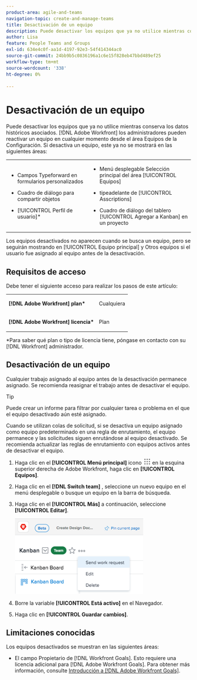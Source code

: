 ```yaml
---
product-area: agile-and-teams
navigation-topic: create-and-manage-teams
title: Desactivación de un equipo
description: Puede desactivar los equipos que ya no utilice mientras conserva los datos históricos asociados. Los administradores de Adobe Workfront pueden reactivar un equipo en cualquier momento desde el área Equipos de la Configuración.
author: Lisa
feature: People Teams and Groups
exl-id: 634e4c0f-aa1d-4197-92e3-54f414344ac0
source-git-commit: 24bb9b5c0836196a1c6e15f828eb47bbd489ef25
workflow-type: tm+mt
source-wordcount: '338'
ht-degree: 0%

---
```


# Desactivación de un equipo

Puede desactivar los equipos que ya no utilice mientras conserva los datos históricos asociados. [!DNL Adobe Workfront] los administradores pueden reactivar un equipo en cualquier momento desde el área Equipos de la Configuración. Si desactiva un equipo, este ya no se mostrará en las siguientes áreas:

<table style="table-layout:auto"> 
 <col> 
 <col> 
 <tbody> 
  <tr> 
   <td> 
    <ul> 
     <li> <p>Campos Typeforward en formularios personalizados</p> </li> 
    </ul> 
    <ul> 
     <li> <p>Cuadro de diálogo para compartir objetos</p> </li> 
     <li> <p>[!UICONTROL Perfil de usuario]*</p> </li> 
    </ul> </td> 
   <td> 
    <ul> 
     <li> <p>Menú desplegable Selección principal del área [!UICONTROL Equipos]</p> </li> 
     <li> <p>tipeadelante de [!UICONTROL Asscriptions]</p> </li> 
     <li> <p>Cuadro de diálogo del tablero [!UICONTROL Agregar a Kanban] en un proyecto</p> </li> 
    </ul> </td> 
  </tr> 
 </tbody> 
</table>

Los equipos desactivados no aparecen cuando se busca un equipo, pero se seguirán mostrando en [!UICONTROL Equipo principal] y Otros equipos si el usuario fue asignado al equipo antes de la desactivación.

## Requisitos de acceso

Debe tener el siguiente acceso para realizar los pasos de este artículo:

<table style="table-layout:auto"> 
 <col> 
 <col> 
 <tbody> 
  <tr> 
   <td role="rowheader"><strong>[!DNL Adobe Workfront] plan*</strong></td> 
   <td> <p>Cualquiera</p> </td> 
  </tr> 
  <tr> 
   <td role="rowheader"><strong>[!DNL Adobe Workfront] licencia*</strong></td> 
   <td> <p>Plan</p> </td> 
  </tr> 
 </tbody> 
</table>

&#42;Para saber qué plan o tipo de licencia tiene, póngase en contacto con su [!DNL Workfront] administrador.

## Desactivación de un equipo

Cualquier trabajo asignado al equipo antes de la desactivación permanece asignado. Se recomienda reasignar el trabajo antes de desactivar el equipo.

>[!TIP]
>
>Puede crear un informe para filtrar por cualquier tarea o problema en el que el equipo desactivado aún esté asignado.

Cuando se utilizan colas de solicitud, si se desactiva un equipo asignado como equipo predeterminado en una regla de enrutamiento, el equipo permanece y las solicitudes siguen enrutándose al equipo desactivado. Se recomienda actualizar las reglas de enrutamiento con equipos activos antes de desactivar el equipo.

1. Haga clic en el **[!UICONTROL Menú principal]** icono ![](assets/main-menu-icon.png) en la esquina superior derecha de Adobe Workfront, haga clic en **[!UICONTROL Equipos]**.
1. Haga clic en el **[!DNL Switch team]** , seleccione un nuevo equipo en el menú desplegable o busque un equipo en la barra de búsqueda.
1. Haga clic en el **[!UICONTROL Más]** a continuación, seleccione **[!UICONTROL Editar]**.

   ![](assets/edit-team-settings-350x205.png)

1. Borre la variable **[!UICONTROL Está activo]** en el Navegador.
1. Haga clic en **[!UICONTROL Guardar cambios]**.

## Limitaciones conocidas

Los equipos desactivados se muestran en las siguientes áreas:

* El campo Propietario de [!DNL Workfront Goals]. Esto requiere una licencia adicional para [!DNL Adobe Workfront Goals]. Para obtener más información, consulte [Introducción a [!DNL Adobe Workfront Goals]](../../workfront-goals/goal-management/getting-started-with-wf-goals.md).
